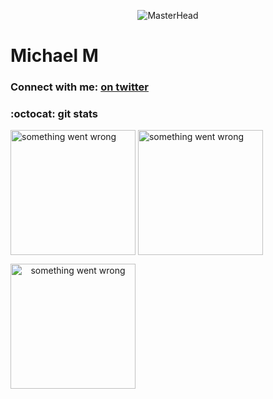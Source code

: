 <p>
  <div align="center">
  <img src="https://assets.bwbx.io/images/users/iqjWHBFdfxIU/iuMb2IgDb_zs/v0/-999x-999.gif" alt="MasterHead">
  </div>
</p>

<h1 align="left">Michael M </h1>

<h3 align="left">Connect with me: <a href="https://www.twitter.com/mikewithoutanx"> on twitter</a> </h3>
<p align="left">
</p>


### :octocat: git stats
<p>
  <img align="center" src="https://github-readme-stats.vercel.app/api/top-langs?username=ohmed&theme=prussian&border_radius=5&show_icons=true&locale=en&layout=compact" alt="something went wrong" style="height: 200px; length: 400px; width: 400p" />
  <span> </span>
  <span> </span>
  <img align="center" src="https://github-readme-stats.vercel.app/api?username=ohmed&theme=prussian&border_radius=5&"alt="something went wrong" style="height: 200px;" />
</p>
  <span> </span>
  <span> </span>
<p> <img align="center" src="https://github-readme-streak-stats.herokuapp.com?user=ohmed&theme=prussian&border_radius=5&card_width=810&background=000000&border=7536B2&stroke=9243DD&ring=89502D&fire=FF9554&currStreakNum=D280FF&sideNums=BC52FF&currStreakLabel=64EAE2&sideLabels=48A8A2&dates=A42EE5"alt="something went wrong" style="height: 200px; text-align: center;" /> </p>

